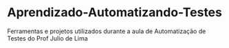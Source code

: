 # Aprendizado-Automatizando-Testes

Ferramentas e projetos utilizados durante a aula de Automatização de Testes do Prof Julio de Lima 
